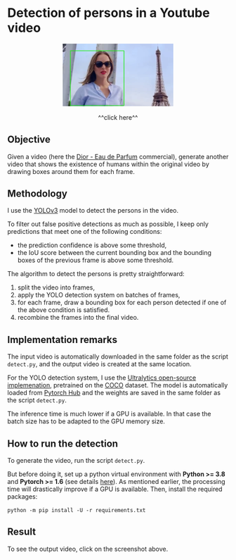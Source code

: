 # Detection of persons in a Youtube video


<p align="center">    
    <a href='MISS_DIOR_The_new_Eau_de_Parfum_detect.mp4'>
        <img src="screenshot.png" width="50%"/>
    <a/>
<p/>

<p align="center">^^click here^^<p/>


## Objective

Given a video (here the [Dior - Eau de Parfum](https://www.youtube.com/watch?v=h4s0llOpKrU) commercial),
generate another video that shows the existence of humans within the original video by drawing boxes around them
for each frame.

## Methodology

I use the [YOLOv3](https://pjreddie.com/darknet/yolo/) model to detect the persons in the video.

To filter out false positive detections as much as possible, I keep only predictions that meet one of
the following conditions:
- the prediction confidence is above some threshold,
- the IoU score between the current bounding box and the bounding boxes of the previous frame is
    above some threshold.

The algorithm to detect the persons is pretty straightforward:
1. split the video into frames,
2. apply the YOLO detection system on batches of frames,
3. for each frame, draw a bounding box for each person detected if one of the above condition is satisfied.
4. recombine the frames into the final video.

## Implementation remarks

The input video is automatically downloaded in the same folder as the script `detect.py`,
and the output video is created at the same location.

For the YOLO detection system, I use the [Ultralytics open-source implemenation](https://github.com/ultralytics/yolov5), pretrained on the [COCO](https://cocodataset.org/#home) dataset.
The model is automatically loaded from [Pytorch Hub](https://github.com/ultralytics/yolov5) and
the weights are saved in the same folder as the script `detect.py`.

The inference time is much lower if a GPU is available.
In that case the batch size has to be adapted to the GPU memory size.

## How to run the detection

To generate the video, run the script `detect.py`.

But before doing it, set up a python virtual environment with __Python >= 3.8__ and __Pytorch >= 1.6__
(see details [here](https://pytorch.org/get-started/locally/)).
As mentioned earlier, the processing time will drastically improve if a GPU is available.
Then, install the required packages:
```
python -m pip install -U -r requirements.txt
```

## Result

To see the output video, click on the screenshot above.

